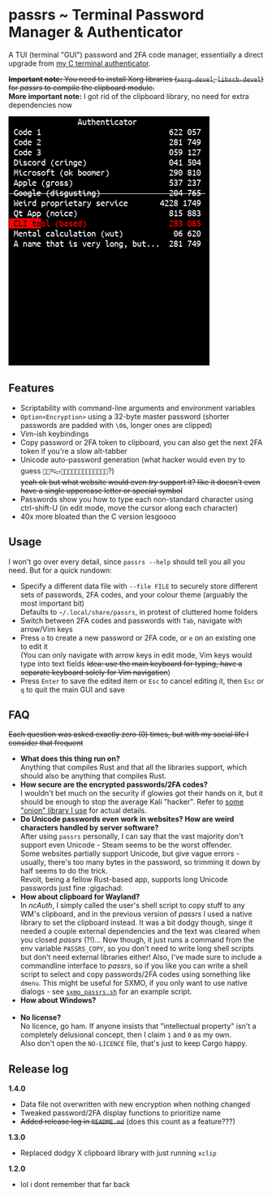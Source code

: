 # passrs ~ Terminal Password Manager & Authenticator
A TUI (terminal "GUI") password and 2FA code manager, essentially a direct upgrade from [my C terminal authenticator](https://github.com/64-Tesseract/ncAuth).

~~**Important note:** You need to install Xorg libraries (`xorg-devel`, `libxcb-devel`) for *passrs* to compile the clipboard module.~~  
**More important note:** I got rid of the clipboard library, no need for extra dependencies now

![An image, obviously](demo.png)

## Features
- Scriptability with command-line arguments and environment variables
- `Option<Encryption>` using a 32-byte master password (shorter passwords are padded with `\0`s, longer ones are clipped)
- Vim-ish keybindings
- Copy password or 2FA token to clipboard, you can also get the next 2FA token if you're a slow alt-tabber
- Unicode auto-password generation (what hacker would even *try* to guess `񗗷􀛿𒔽𴕙򑑌󚖵񪣼򧩮󟛢򎈢􄪠񇻲󶽽񄒀񿕗񩝗`?)  
  ~~yeah ok but what website would even *try* support it? like it doesn't even have a single uppercase letter or special symbol~~
- Passwords show you how to type each non-standard character using ctrl-shift-U (in edit mode, move the cursor along each character)
- 40x more bloated than the C version lesgoooo

## Usage
I won't go over every detail, since `passrs --help` should tell you all you need. But for a quick rundown:

- Specify a different data file with `--file FILE` to securely store different sets of passwords, 2FA codes, and your colour theme (arguably the most important bit)  
  Defaults to `~/.local/share/passrs`, in protest of cluttered home folders
- Switch between 2FA codes and passwords with `Tab`, navigate with arrow/Vim keys
- Press `o` to create a new password or 2FA code, or `e` on an existing one to edit it  
  (You can only navigate with arrow keys in edit mode, Vim keys would type into text fields ~~Idea: use the main keyboard for typing, have a separate keyboard solely for Vim navigation~~)
- Press `Enter` to save the edited item or `Esc` to cancel editing it, then `Esc` or `q` to quit the main GUI and save

## FAQ
~~Each question was asked exactly zero (0) times, but with my social life I consider that frequent~~

- **What does this thing run on?**  
  Anything that compiles Rust and that all the libraries support, which should also be anything that compiles Rust.
- **How secure are the encrypted passwords/2FA codes?**  
  I wouldn't bet much on the security if glowies got their hands on it, but it should be enough to stop the average Kali "hacker". Refer to [some "onion" library I use](https://docs.rs/orion/0.15.5/orion/index.html) for actual details.
- **Do Unicode passwords even work in websites? How are weird characters handled by server software?**  
  After using `passrs` personally, I can say that the vast majority don't support even Unicode - Steam seems to be the worst offender.  
  Some websites partially support Unicode, but give vague errors - usually, there's too many bytes in the password, so trimming it down by half seems to do the trick.  
  Revolt, being a fellow Rust-based app, supports long Unicode passwords just fine :gigachad:
- **How about clipboard for Wayland?**  
  In *ncAuth*, I simply called the user's shell script to copy stuff to any WM's clipboard, and in the previous version of *passrs* I used a native library to set the clipboard instead. It was a bit dodgy though, singe it needed a couple external dependencies and the text was cleared when you closed *passrs* (?!)... Now though, it just runs a command from the env variable `PASSRS_COPY`, so you don't need to write long shell scripts but don't need external libraries either!
  Also, I've made sure to include a commandline interface to *passrs*, so if you like you can write a shell script to select and copy passwords/2FA codes using something like `dmenu`. This might be useful for SXMO, if you only want to use native dialogs - see [`sxmo_passrs.sh`](sxmo_passrs.sh) for an example script.
- **How about Windows?**  
  ‍
- **No license?**  
  No licence, go ham. If anyone insists that "intellectual property" isn't a completely delusional concept, then I claim `1` and `0` as my own.  
  Also don't open the `NO-LICENCE` file, that's just to keep Cargo happy.

## Release log
**1.4.0**
- Data file not overwritten with new encryption when nothing changed
- Tweaked password/2FA display functions to prioritize name
- ~~Added release log in `README.md`~~ (does this count as a feature???)

**1.3.0**
- Replaced dodgy X clipboard library with just running `xclip`

**1.2.0**
- lol i dont remember that far back

